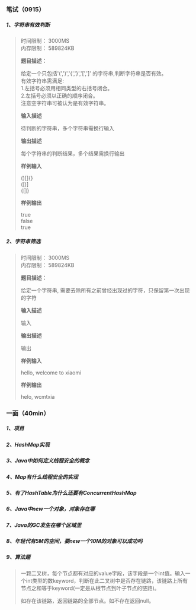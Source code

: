 ### 笔试（0915）

##### 1、字符串有效判断

> 时间限制： 3000MS  
> 内存限制： 589824KB
>
> **题目描述：**
>
> 给定一个只包括'(',')','{','}','[',']' 的字符串,判断字符串是否有效。  
> 有效字符串需满足:  
> 1.左括号必须用相同类型的右括号闭合。  
> 2.左括号必须以正确的顺序闭合。  
> 注意空字符串可被认为是有效字符串。
>
> **输入描述**
>
> 待判断的字符串，多个字符串需换行输入
>
> **输出描述**
>
> 每个字符串的判断结果，多个结果需换行输出
>
> **样例输入**
>
> ()[]{}  
> ([)]  
> {[]}
>
> **样例输出**
>
> true  
> false  
> true

##### 2、字符串筛选

> 时间限制： 3000MS  
> 内存限制： 589824KB
>
> **题目描述：**
>
> 给定一个字符串, 需要去除所有之前曾经出现过的字符，只保留第一次出现的字符
>
> **输入描述**
>
> 输入
>
> **输出描述**
>
> 输出
>
> **样例输入**
>
> hello, welcome to xiaomi
>
> **样例输出**
>
> helo, wcmtxia



### 一面（40min）

##### 1、项目

##### 2、HashMap实现

##### 3、Java中如何定义线程安全的概念

##### 4、Map有什么线程安全的实现

##### 5、有了HashTable为什么还要有ConcurrentHashMap

##### 6、Java中new一个对象，对象存在哪

##### 7、Java的GC发生在哪个区域里

##### 8、年轻代有5M的空间，要new一个10M的对象可以成功吗

##### 9、算法题

> 一颗二叉树，每个节点都有对应的value字段，该字段是一个int值。输入一个int类型的数keyword，判断在此二叉树中是否存在链路，该链路上所有节点之和等于keyword(一定是从根节点到叶子节点的链路)。
>
> 如存在该链路，返回链路的全部节点。如不存在返回null。

